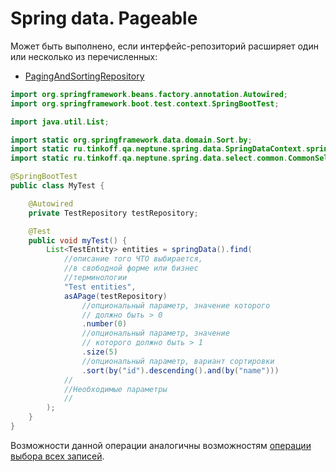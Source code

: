 # Spring data. Pageable

Может быть выполнено, если интерфейс-репозиторий расширяет один или несколько из перечисленных:

- [PagingAndSortingRepository](https://docs.spring.io/spring-data/commons/docs/current/api/org/springframework/data/repository/PagingAndSortingRepository.html)

```java
import org.springframework.beans.factory.annotation.Autowired;
import org.springframework.boot.test.context.SpringBootTest;

import java.util.List;

import static org.springframework.data.domain.Sort.by;
import static ru.tinkoff.qa.neptune.spring.data.SpringDataContext.springData;
import static ru.tinkoff.qa.neptune.spring.data.select.common.CommonSelectStepFactory.asAPage;

@SpringBootTest
public class MyTest {

    @Autowired
    private TestRepository testRepository;

    @Test
    public void myTest() {
        List<TestEntity> entities = springData().find(
            //описание того ЧТО выбирается,
            //в свободной форме или бизнес
            //терминологии
            "Test entities",
            asAPage(testRepository)
                //опциональный параметр, значение которого 
                // должно быть > 0
                .number(0)
                //опциональный параметр, значение 
                // которого должно быть > 1
                .size(5)
                //опциональный параметр, вариант сортировки
                .sort(by("id").descending().and(by("name"))) 
            //
            //Необходимые параметры
            //
        );
    }
}
```

Возможности данной операции аналогичны возможностям [операции выбора всех записей](all.md).

